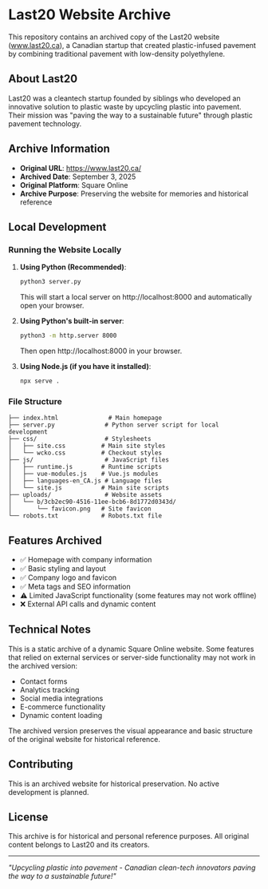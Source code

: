 # Last20 Website Archive

This repository contains an archived copy of the Last20 website (www.last20.ca), a Canadian startup that created plastic-infused pavement by combining traditional pavement with low-density polyethylene.

## About Last20

Last20 was a cleantech startup founded by siblings who developed an innovative solution to plastic waste by upcycling plastic into pavement. Their mission was "paving the way to a sustainable future" through plastic pavement technology.

## Archive Information

- **Original URL**: https://www.last20.ca/
- **Archived Date**: September 3, 2025
- **Original Platform**: Square Online
- **Archive Purpose**: Preserving the website for memories and historical reference

## Local Development

### Running the Website Locally

1. **Using Python (Recommended)**:
   ```bash
   python3 server.py
   ```
   This will start a local server on http://localhost:8000 and automatically open your browser.

2. **Using Python's built-in server**:
   ```bash
   python3 -m http.server 8000
   ```
   Then open http://localhost:8000 in your browser.

3. **Using Node.js (if you have it installed)**:
   ```bash
   npx serve .
   ```

### File Structure

```
├── index.html              # Main homepage
├── server.py              # Python server script for local development
├── css/                   # Stylesheets
│   ├── site.css          # Main site styles
│   └── wcko.css          # Checkout styles
├── js/                    # JavaScript files
│   ├── runtime.js        # Runtime scripts
│   ├── vue-modules.js    # Vue.js modules
│   ├── languages-en_CA.js # Language files
│   └── site.js           # Main site scripts
├── uploads/               # Website assets
│   └── b/3cb2ec90-4516-11ee-bcb6-8d1772d0343d/
│       └── favicon.png   # Site favicon
└── robots.txt            # Robots.txt file
```

## Features Archived

- ✅ Homepage with company information
- ✅ Basic styling and layout
- ✅ Company logo and favicon
- ✅ Meta tags and SEO information
- ⚠️  Limited JavaScript functionality (some features may not work offline)
- ❌ External API calls and dynamic content

## Technical Notes

This is a static archive of a dynamic Square Online website. Some features that relied on external services or server-side functionality may not work in the archived version:

- Contact forms
- Analytics tracking
- Social media integrations
- E-commerce functionality
- Dynamic content loading

The archived version preserves the visual appearance and basic structure of the original website for historical reference.

## Contributing

This is an archived website for historical preservation. No active development is planned.

## License

This archive is for historical and personal reference purposes. All original content belongs to Last20 and its creators.

---

*"Upcycling plastic into pavement - Canadian clean-tech innovators paving the way to a sustainable future!"*
